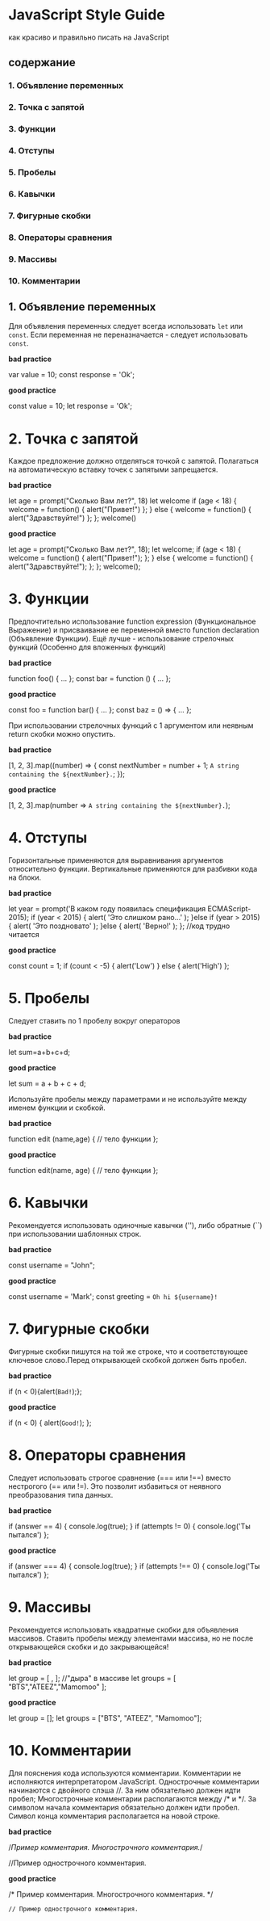 # JavaScript Style Guide

как красиво и правильно писать на JavaScript

## содержание
### 1. Объявление переменных
### 2. Точка с запятой
### 3. Функции
### 4. Отступы
### 5. Пробелы
### 6. Кавычки
### 7. Фигурные скобки
### 8. Операторы сравнения
### 9. Массивы
### 10. Комментарии



## 1. Объявление переменных

Для объявления переменных следует всегда использовать `let` или `const`.
Если переменная не переназначается - следует использовать `const`.

**bad practice**

  var value = 10;
  const response = 'Ok';

**good practice**

  const value = 10;
  let response = 'Ok';



# 2. Точка с запятой

Каждое предложение должно отделяться точкой с запятой. Полагаться на автоматическую вставку точек с запятыми запрещается.

**bad practice**

  let age = prompt("Сколько Вам лет?", 18)
  let welcome
    if (age < 18) {
      welcome = function() {
        alert("Привет!")
  };
} else {
  welcome = function() {
    alert("Здравствуйте!")
  };
};
   welcome()

**good practice**

  let age = prompt("Сколько Вам лет?", 18);
  let welcome;
  if (age < 18) {
    welcome = function() {
      alert("Привет!");
  };
} else {
   welcome = function() {
    alert("Здравствуйте!");
  };
};
 welcome();



# 3. Функции

Предпочтительно использование function expression (Функциональное Выражение) и присваивание ее переменной вместо function declaration (Объявление Функции).
Ещё лучше - использование стрелочных функций (Особенно для вложенных функций)

**bad practice**

  function foo() {
    ...
  };
  const bar = function () {
    ...
  };

**good practice**

  const foo = function bar() {
    ...
  };
  const baz = () => {
    ...
  };

При использовании стрелочных функций с 1 аргументом или неявным return скобки можно опустить.

**bad practice**

  [1, 2, 3].map((number) => {
    const nextNumber = number + 1;
    `A string containing the ${nextNumber}.`;
  });


**good practice**


  [1, 2, 3].map(number => `A string containing the ${nextNumber}.`);



# 4. Отступы

Горизонтальные применяются для выравнивания аргументов относительно функции.
Вертикальные применяются для разбивки кода на блоки.


**bad practice**

let year = prompt('В каком году появилась спецификация ECMAScript-2015);
if (year < 2015) {
alert( 'Это слишком рано...' );
}else if (year > 2015) {
alert( 'Это поздновато' );
}else {
alert( 'Верно!' );
}; //код трудно читается

**good practice**

  const count = 1;
    if (count < -5) {
  alert('Low')
 } else {
  alert('High')
 };



# 5. Пробелы

 Следует ставить по 1 пробелу вокруг операторов


**bad practice**

  let sum=a+b+c+d;

**good practice**

  let sum = a + b + c + d;

Используйте пробелы между параметрами и не используйте между именем функции и скобкой.

**bad practice**

  function edit (name,age) {
  // тело функции
};

**good practice**

function edit(name, age) {
  // тело функции
};



# 6. Кавычки

Рекомендуется использовать одиночные кавычки (''), либо обратные (``) при использовании шаблонных строк.

**bad practice**

 const username = "John";

 **good practice**

 const username = 'Mark';
 const greeting = `Oh hi ${username}!`



# 7. Фигурные скобки

Фигурные скобки пишутся  на той же строке, что и соответствующее ключевое слово.Перед открывающей скобкой должен быть пробел.

**bad practice**

if (n < 0){alert(`Bad!`);};

**good practice**

if (n < 0) {
  alert(`Good!`);
};



# 8. Операторы сравнения

Следует использовать строгое сравнение (=== или !==) вместо нестрогого (== или !=). Это позволит избавиться от неявного преобразования типа данных.

**bad practice**

 if (answer == 4) {
    console.log(true);
  }
  if (attempts != 0) {
    console.log('Ты пытался')
  };

  **good practice**

  if (answer === 4) {
    console.log(true);
  }
  if (attempts !== 0) {
    console.log('Ты пытался')
  };



# 9. Массивы

Рекомендуется использовать квадратные скобки для объявления массивов.
Ставить пробелы между элементами массива, но не после открывающейся скобки и до закрывающейся!

**bad practice**

  let group = [ , ]; //"дыра" в массиве
  let groups = [ "BTS","ATEEZ","Mamomoo" ];

 **good practice**

  let group = [];
  let groups = ["BTS", "ATEEZ", "Mamomoo"];



# 10. Комментарии

Для пояснения кода используются комментарии. Комментарии не исполняются интерпретатором JavaScript.
Однострочные комментарии начинаются с двойного слэша //. За ним обязательно должен идти пробел;
Многострочные комментарии располагаются между /* и */. За символом начала комментария обязательно должен идти пробел. Символ конца комментария располагается на новой строке.


**bad practice**

  /*Пример комментария.
    Многострочного комментария.*/

  //Пример однострочного комментария.

 **good practice**

/* Пример комментария.
    Многострочного комментария.
    */

    // Пример однострочного комментария.
